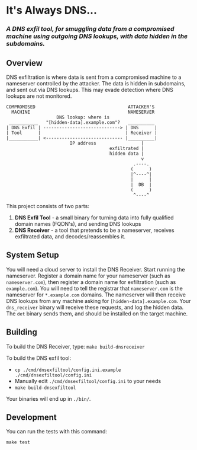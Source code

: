 # It's Always DNS...

### _A DNS exfil tool, for smuggling data from a compromised machine using outgoing DNS lookups, with data hidden in the subdomains._

## Overview

DNS exfiltration is where data is sent from a compromised machine to a nameserver controlled by the attacker. The data is
hidden in subdomains, and sent out via DNS lookups. This may evade detection where DNS lookups are not monitored.

```text
COMPROMISED                                   ATTACKER'S 
  MACHINE                                     NAMESERVER
                   DNS lookup: where is
 ___________   "[hidden-data].example.com"?   __________
| DNS Exfil | -----------------------------> | DNS      |
| Tool      |                                | Receiver |
|___________| <----------------------------- |__________|
                        IP address                 |
                                       exfiltrated |
                                       hidden data |
                                                   v
                                                .----.
                                               (      )
                                               |^----^|
                                               |      |
                                               |  DB  |
                                               (      )
                                                ^----^
```

This project consists of two parts:
1. **DNS Exfil Tool** - a small binary for turning data into fully qualified domain names (FQDN's), and sending DNS
lookups
2. **DNS Receiver** - a tool that pretends to be a nameserver, receives exfiltrated data, and decodes/reassembles it.

## System Setup

You will need a cloud server to install the DNS Receiver. Start running the nameserver. Register a domain name for your
nameserver (such as `nameserver.com`), then register a domain name for exfiltration (such as `example.com`). You will
need to tell the registrar that `nameserver.com` is the nameserver for `*.example.com` domains. The nameserver will
then receive DNS lookups from any machine asking for `[hidden-data].example.com`. Your `dns_receiver` binary will
receive these requests, and log the hidden data. The `det` binary sends them, and should be installed on the target
machine.

## Building

To build the DNS Receiver, type: `make build-dnsreceiver`

To build the DNS exfil tool:
- `cp ./cmd/dnsexfiltool/config.ini.example ./cmd/dnsexfiltool/config.ini`
- Manually edit `./cmd/dnsexfiltool/config.ini` to your needs
- `make build-dnsexfiltool`

Your binaries will end up in `./bin/`.

## Development

You can run the tests with this command:

```
make test
```
